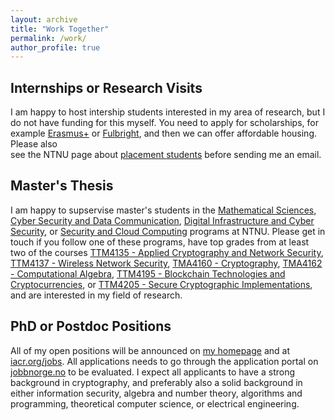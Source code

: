 ```yaml
---
layout: archive
title: "Work Together"
permalink: /work/
author_profile: true
---
```



## Internships or Research Visits

I am happy to host intership students interested in my area of research, but I do not have funding for this myself. You
need to apply for scholarships, for example [Erasmus+](https://erasmus-plus.ec.europa.eu) or [Fulbright](https://us.fulbrightonline.org), and then we can offer affordable housing. Please also  
see the NTNU page about [placement students](https://www.ntnu.edu/studies/placement) before sending me an email.

## Master's Thesis

I am happy to supservise master's students in the [Mathematical Sciences](https://www.ntnu.edu/studies/msmnfma), [Cyber Security and Data Communication](https://www.ntnu.no/studier/mtkom), [Digital Infrastructure and Cyber Security](https://www.ntnu.edu/studies/mstcnns), or [Security and Cloud Computing](https://www.ntnu.edu/studies/mssecclo) programs at NTNU. Please get in touch if you follow one of these programs, have top grades from at least two of the courses [TTM4135 - Applied Cryptography and Network Security](https://www.ntnu.edu/studies/courses/TTM4135), [TTM4137 - Wireless Network Security](https://www.ntnu.edu/studies/courses/TTM4137), [TMA4160 - Cryptography](https://www.ntnu.edu/studies/courses/TMA4160), [TMA4162 - Computational Algebra](https://www.ntnu.edu/studies/courses/TMA4162), [TTM4195 - Blockchain Technologies and Cryptocurrencies](https://www.ntnu.edu/studies/courses/TTM4195), or [TTM4205 - Secure Cryptographic Implementations](https://www.ntnu.edu/studies/courses/TTM4205), and are interested in my field of research.


## PhD or Postdoc Positions

All of my open positions will be announced on [my homepage](https://tjerandsilde.no) and at [iacr.org/jobs](https://iacr.org/jobs). All applications needs to go through the application portal on [jobbnorge.no](https://www.jobbnorge.no/search/en) to be evaluated. I expect all applicants to have a strong background in cryptography, and preferably also a solid background in either information security, algebra and number theory, algorithms and programming, theoretical computer science, or electrical engineering.
